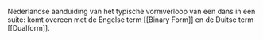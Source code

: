 Nederlandse aanduiding van het typische vormverloop van een dans in een suite: komt overeen met de Engelse term [[Binary Form]] en de Duitse term [[Dualform]].
